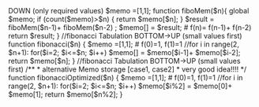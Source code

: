 <?php
// The basic idea behind dynamic programming is breaking a complex problem down to several small and simpleproblems that are repeated
// Thoses who cannot remember the past are condemned to repeat it

/*
Memoization is a term describing an optimization technique where you cache previously computed results, and return the cached result when the same computation is needed again.

Dynamic programming is a technique for solving problems of recursive nature, iteratively and is applicable when the computations of the subproblems overlap.

Dynamic programming is typically implemented using tabulation, but can also be implemented using memoization. So as you can see, neither one is a "subset" of the other.

A reasonable follow-up question is: What is the difference between tabulation (the typical dynamic programming technique) and memoization?

When you solve a dynamic programming problem using tabulation you solve the problem 

                "bottom up", 

i.e., by solving all related sub-problems first, typically by filling up an n-dimensional table. Based on the results in the table, the solution to the "top" / original problem is then computed.

If you use memoization to solve the problem you do it by maintaining a map of already solved sub problems. You do it 

                "top down" 
                        
in the sense that you solve the "top" problem first (which typically recurses down to solve the sub-problems).

A good slide from here (link is now dead, slide is still good though):

        If all subproblems must be solved at least once, a bottom-up dynamic-programming algorithm usually outperforms a top-down memoized algorithm by a constant factor
            No overhead for recursion and less overhead for maintaining table
            There are some problems for which the regular pattern of table accesses in the dynamic-programming algorithm can be exploited to reduce the time or space requirements even further
        If some subproblems in the subproblem space need not be solved at all, the memoized solution has the advantage of solving only those subproblems that are definitely required

*/

//recursif
//!!!!!!!!!!!allocation momery exhausted
function fib(int $n)
{
    if($n<3) return 1;
    return fib($n-2) + fib($n-1);
}

//1-1-2-3-5-8-13-21-34-55-89-144

 //Memoization TOP->DOWN (only required values)
$memo =[1,1]; 
function fiboMem($n){
    global $memo;
    if (count($memo)>$n) {
        return $memo[$n];
    }
    $result = fiboMem($n-1)+ fiboMem($n-2)    ;
    $memo[] = $result; # f(n)= f(n-1)+ f(n-2)
    return $result;
}

//fibonacci Tabulation BOTTOM->UP (small values first)
function fibonacci($n) 
{
    $memo =[1,1]; # f(0)=1, f(1)=1
    //for i in range(2, $n+1):  
    for($i=2; $i<=$n; $i++)          
        $memo[] = $memo[$i-1]+ $memo[$i-2];
    return $memo[$n];
}


//fibonacci Tabulation BOTTOM->UP (small values first)
/**
 * alternative Memo storage [case1, case2]
 * very good idea!!!!
 */
function fibonacciOptimized($n) 
{
    $memo =[1,1]; # f(0)=1, f(1)=1
    //for i in range(2, $n+1):  
    for($i=2; $i<=$n; $i++)          
        $memo[$i%2] = $memo[0]+ $memo[1];
    return $memo[$n%2];
}